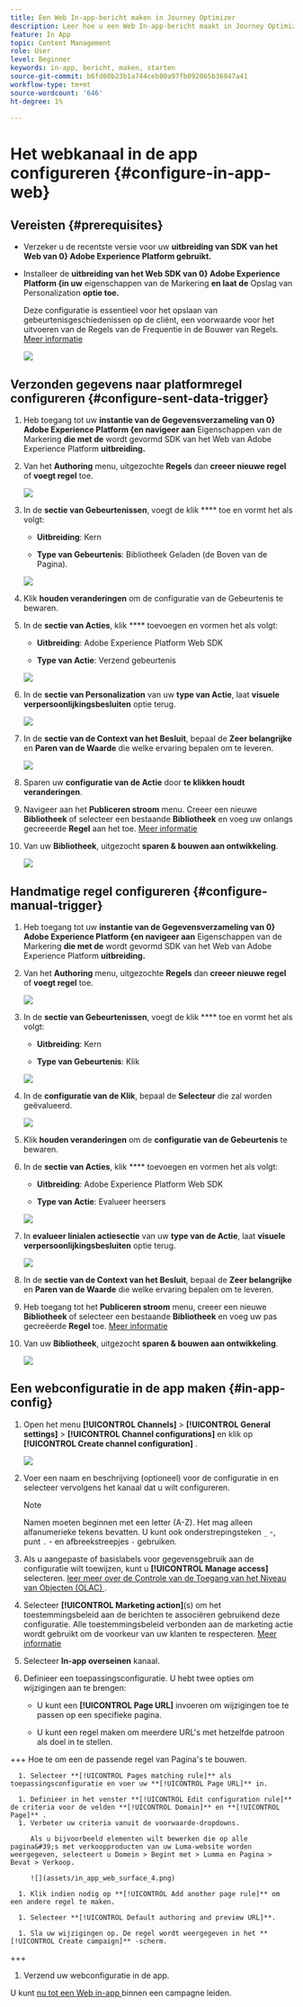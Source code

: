 ```yaml
---
title: Een Web In-app-bericht maken in Journey Optimizer
description: Leer hoe u een Web In-app-bericht maakt in Journey Optimizer
feature: In App
topic: Content Management
role: User
level: Beginner
keywords: in-app, bericht, maken, starten
source-git-commit: b6fd60b23b1a744ceb80a97fb092065b36847a41
workflow-type: tm+mt
source-wordcount: '646'
ht-degree: 1%

---
```



# Het webkanaal in de app configureren {#configure-in-app-web}

## Vereisten {#prerequisites}

* Verzeker u de recentste versie voor uw **uitbreiding van SDK van het Web van 0} Adobe Experience Platform gebruikt.**

* Installeer de **uitbreiding van het Web SDK van 0} Adobe Experience Platform {in uw** eigenschappen van de Markering **en laat de** Opslag van Personalization **optie toe.**

  Deze configuratie is essentieel voor het opslaan van gebeurtenisgeschiedenissen op de cliënt, een voorwaarde voor het uitvoeren van de Regels van de Frequentie in de Bouwer van Regels. [Meer informatie](https://experienceleague.adobe.com/docs/experience-platform/tags/extensions/client/web-sdk/web-sdk-extension-configuration.html?lang=en)

  ![](assets/configure_web_inapp_1.png)

## Verzonden gegevens naar platformregel configureren {#configure-sent-data-trigger}

1. Heb toegang tot uw **instantie van de Gegevensverzameling van 0} Adobe Experience Platform {en navigeer aan** Eigenschappen van de Markering **die met de** wordt gevormd SDK van het Web van Adobe Experience Platform **uitbreiding.**

1. Van het **Authoring** menu, uitgezochte **Regels** dan **creeer nieuwe regel** of **voegt regel** toe.

   ![](assets/configure_web_inapp_2.png)

1. In de **sectie van Gebeurtenissen**, voegt de klik **** toe en vormt het als volgt:

   * **Uitbreiding**: Kern

   * **Type van Gebeurtenis**: Bibliotheek Geladen (de Boven van de Pagina).

   ![](assets/configure_web_inapp_3.png)

1. Klik **houden veranderingen** om de configuratie van de Gebeurtenis te bewaren.

1. In de **sectie van Acties**, klik **** toevoegen en vormen het als volgt:

   * **Uitbreiding**: Adobe Experience Platform Web SDK

   * **Type van Actie**: Verzend gebeurtenis

   ![](assets/configure_web_inapp_4.png)

1. In de **sectie van Personalization** van uw **type van Actie**, laat **visuele verpersoonlijkingsbesluiten** optie terug.

   ![](assets/configure_web_inapp_5.png)

1. In de **sectie van de Context van het Besluit**, bepaal de **Zeer belangrijke** en **Paren van de Waarde** die welke ervaring bepalen om te leveren.

   ![](assets/configure_web_inapp_6.png)

1. Sparen uw **configuratie van de Actie** door **te klikken houdt veranderingen**.

1. Navigeer aan het **Publiceren stroom** menu. Creeer een nieuwe **Bibliotheek** of selecteer een bestaande **Bibliotheek** en voeg uw onlangs gecreeerde **Regel** aan het toe. [Meer informatie](https://experienceleague.adobe.com/docs/experience-platform/tags/publish/libraries.html?lang=en#create-a-library)

1. Van uw **Bibliotheek**, uitgezocht **sparen &amp; bouwen aan ontwikkeling**.

   ![](assets/configure_web_inapp_7.png)

## Handmatige regel configureren {#configure-manual-trigger}

1. Heb toegang tot uw **instantie van de Gegevensverzameling van 0} Adobe Experience Platform {en navigeer aan** Eigenschappen van de Markering **die met de** wordt gevormd SDK van het Web van Adobe Experience Platform **uitbreiding.**

1. Van het **Authoring** menu, uitgezochte **Regels** dan **creeer nieuwe regel** of **voegt regel** toe.

   ![](assets/configure_web_inapp_8.png)

1. In de **sectie van Gebeurtenissen**, voegt de klik **** toe en vormt het als volgt:

   * **Uitbreiding**: Kern

   * **Type van Gebeurtenis**: Klik

   ![](assets/configure_web_inapp_9.png)

1. In de **configuratie van de Klik**, bepaal de **Selecteur** die zal worden geëvalueerd.

   ![](assets/configure_web_inapp_10.png)

1. Klik **houden veranderingen** om de **configuratie van de Gebeurtenis** te bewaren.

1. In de **sectie van Acties**, klik **** toevoegen en vormen het als volgt:

   * **Uitbreiding**: Adobe Experience Platform Web SDK

   * **Type van Actie**: Evalueer heersers

   ![](assets/configure_web_inapp_11.png)

1. In **evalueer linialen actiesectie** van uw **type van de Actie**, laat **visuele verpersoonlijkingsbesluiten** optie terug.

   ![](assets/configure_web_inapp_13.png)

1. In de **sectie van de Context van het Besluit**, bepaal de **Zeer belangrijke** en **Paren van de Waarde** die welke ervaring bepalen om te leveren.

1. Heb toegang tot het **Publiceren stroom** menu, creeer een nieuwe **Bibliotheek** of selecteer een bestaande **Bibliotheek** en voeg uw pas gecreëerde **Regel** toe. [Meer informatie](https://experienceleague.adobe.com/docs/experience-platform/tags/publish/libraries.html?lang=en#create-a-library)

1. Van uw **Bibliotheek**, uitgezocht **sparen &amp; bouwen aan ontwikkeling**.

   ![](assets/configure_web_inapp_14.png)

## Een webconfiguratie in de app maken {#in-app-config}

1. Open het menu **[!UICONTROL Channels]** > **[!UICONTROL General settings]** > **[!UICONTROL Channel configurations]** en klik op **[!UICONTROL Create channel configuration]** .

   ![](assets/in-app-web-config-1.png)

1. Voer een naam en beschrijving (optioneel) voor de configuratie in en selecteer vervolgens het kanaal dat u wilt configureren.

   >[!NOTE]
   >
   > Namen moeten beginnen met een letter (A-Z). Het mag alleen alfanumerieke tekens bevatten. U kunt ook onderstrepingsteken `_` -, punt `.` - en afbreekstreepjes `-` gebruiken.

1. Als u aangepaste of basislabels voor gegevensgebruik aan de configuratie wilt toewijzen, kunt u **[!UICONTROL Manage access]** selecteren. [ leer meer over de Controle van de Toegang van het Niveau van Objecten (OLAC) ](../administration/object-based-access.md).

1. Selecteer **[!UICONTROL Marketing action]**(s) om het toestemmingsbeleid aan de berichten te associëren gebruikend deze configuratie. Alle toestemmingsbeleid verbonden aan de marketing actie wordt gebruikt om de voorkeur van uw klanten te respecteren. [Meer informatie](../action/consent.md#surface-marketing-actions)

1. Selecteer **In-app overseinen** kanaal.

1. Definieer een toepassingsconfiguratie. U hebt twee opties om wijzigingen aan te brengen:

   * U kunt een **[!UICONTROL Page URL]** invoeren om wijzigingen toe te passen op een specifieke pagina.

   * U kunt een regel maken om meerdere URL&#39;s met hetzelfde patroon als doel in te stellen.

+++ Hoe te om een de passende regel van Pagina&#39;s te bouwen.

      1. Selecteer **[!UICONTROL Pages matching rule]** als toepassingsconfiguratie en voer uw **[!UICONTROL Page URL]** in.

      1. Definieer in het venster **[!UICONTROL Edit configuration rule]** de criteria voor de velden **[!UICONTROL Domain]** en **[!UICONTROL Page]** .
      1. Verbeter uw criteria vanuit de voorwaarde-dropdowns.

         Als u bijvoorbeeld elementen wilt bewerken die op alle pagina&#39;s met verkoopproducten van uw Luma-website worden weergegeven, selecteert u Domein > Begint met > Lumma en Pagina > Bevat > Verkoop.

         ![](assets/in_app_web_surface_4.png)

      1. Klik indien nodig op **[!UICONTROL Add another page rule]** om een andere regel te maken.

      1. Selecteer **[!UICONTROL Default authoring and preview URL]**.

      1. Sla uw wijzigingen op. De regel wordt weergegeven in het **[!UICONTROL Create campaign]** -scherm.

+++

1. Verzend uw webconfiguratie in de app.

U kunt [ nu tot een Web in-app ](../in-app/create-in-app-web.md) binnen een campagne leiden.

